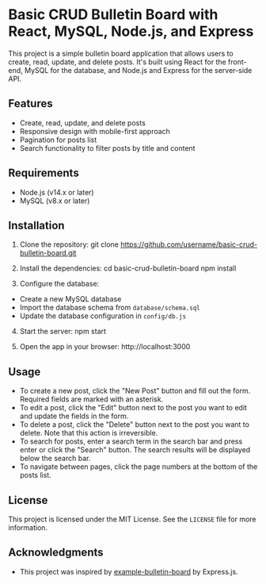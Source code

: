 # Basic CRUD Bulletin Board with React, MySQL, Node.js, and Express

This project is a simple bulletin board application that allows users to create, read, update, and delete posts. It's built using React for the front-end, MySQL for the database, and Node.js and Express for the server-side API.

## Features

- Create, read, update, and delete posts
- Responsive design with mobile-first approach
- Pagination for posts list
- Search functionality to filter posts by title and content

## Requirements

- Node.js (v14.x or later)
- MySQL (v8.x or later)

## Installation

1. Clone the repository:
git clone https://github.com/username/basic-crud-bulletin-board.git

2. Install the dependencies:
cd basic-crud-bulletin-board
npm install

3. Configure the database:
- Create a new MySQL database
- Import the database schema from `database/schema.sql`
- Update the database configuration in `config/db.js`

4. Start the server:
npm start

5. Open the app in your browser:
http://localhost:3000


## Usage

- To create a new post, click the "New Post" button and fill out the form. Required fields are marked with an asterisk.
- To edit a post, click the "Edit" button next to the post you want to edit and update the fields in the form.
- To delete a post, click the "Delete" button next to the post you want to delete. Note that this action is irreversible.
- To search for posts, enter a search term in the search bar and press enter or click the "Search" button. The search results will be displayed below the search bar.
- To navigate between pages, click the page numbers at the bottom of the posts list.

## License

This project is licensed under the MIT License. See the `LICENSE` file for more information.

## Acknowledgments

- This project was inspired by [example-bulletin-board](https://github.com/expressjs/example-bulletin-board) by Express.js.
